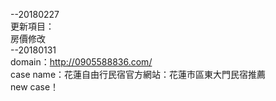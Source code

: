 
--20180227<br>
更新項目：<br>
房價修改<br>
--20180131<br>
domain：http://0905588836.com/<br>
case name：花蓮自由行民宿官方網站：花蓮市區東大門民宿推薦<br>
new case！<br>

